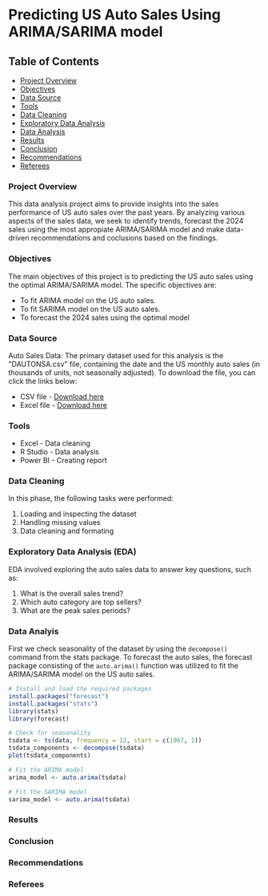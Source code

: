 # Predicting US Auto Sales Using ARIMA/SARIMA model

## Table of Contents
- [Project Overview](#project_overview)
- [Objectives](#objectives)
- [Data Source](#data_source)
- [Tools](#tools)
- [Data Cleaning](#data_cleaning)
- [Exploratory Data Analysis](#exploratory_data_analysis)
- [Data Analysis](#data__analysis)
- [Results](#results)
- [Conclusion](#conclusion)
- [Recommendations](#recommendatioms)
- [Referees](#referees)

### Project Overview
This data analysis project aims to provide insights into the sales performance of US auto sales over the past years. By analyzing various aspects of the sales data, we seek to identify trends, forecast the 2024 sales using the most appropiate ARIMA/SARIMA model and make data-driven recommendations and coclusions based on the findings.

### Objectives
The main objectives of this project is to predicting the US auto sales using the optimal ARIMA/SARIMA model. The specific objectives are:

- To fit ARIMA model on the US auto sales.
- To fit SARIMA model on the US auto sales.
- To forecast the 2024 sales using the optimal model


### Data Source
Auto Sales Data: The primary dataset used for this analysis is the "DAUTONSA.csv" file, containing the date and the US monthly auto sales (in thousands of units, not seasonally adjusted).  To download the file, you can click the links below:

- CSV file - [Download here](https://fred.stlouisfed.org/graph/fredgraph.csv?bgcolor=%23e1e9f0&chart_type=line&drp=0&fo=open%20sans&graph_bgcolor=%23ffffff&height=450&mode=fred&recession_bars=on&txtcolor=%23444444&ts=12&tts=12&width=1138&nt=0&thu=0&trc=0&show_legend=yes&show_axis_titles=yes&show_tooltip=yes&id=DAUTONSA&scale=left&cosd=1967-01-01&coed=2024-04-01&line_color=%234572a7&link_values=false&line_style=solid&mark_type=none&mw=3&lw=2&ost=-99999&oet=99999&mma=0&fml=a&fq=Monthly&fam=avg&fgst=lin&fgsnd=2020-02-01&line_index=1&transformation=lin&vintage_date=2024-05-18&revision_date=2024-05-18&nd=1967-01-01)
- Excel file - [Download here](https://fred.stlouisfed.org/graph/fredgraph.xls?bgcolor=%23e1e9f0&chart_type=line&drp=0&fo=open%20sans&graph_bgcolor=%23ffffff&height=450&mode=fred&recession_bars=on&txtcolor=%23444444&ts=12&tts=12&width=1138&nt=0&thu=0&trc=0&show_legend=yes&show_axis_titles=yes&show_tooltip=yes&id=DAUTONSA&scale=left&cosd=1967-01-01&coed=2024-04-01&line_color=%234572a7&link_values=false&line_style=solid&mark_type=none&mw=3&lw=2&ost=-99999&oet=99999&mma=0&fml=a&fq=Monthly&fam=avg&fgst=lin&fgsnd=2020-02-01&line_index=1&transformation=lin&vintage_date=2024-05-18&revision_date=2024-05-18&nd=1967-01-01)

### Tools
- Excel - Data cleaning
- R Studio - Data analysis
- Power BI - Creating report

### Data Cleaning
In this phase, the following tasks were performed:
1. Loading and inspecting the dataset
2. Handling missing values
3. Data cleaning and formating

### Exploratory Data Analysis (EDA)
EDA involved exploring the auto sales data to answer key questions, such as:

1. What is the overall sales trend?
2. Which auto category are top sellers?
3. What are the peak sales periods?

### Data Analyis
First we check seasonality of the dataset by using the `decompose()` command from the stats package. To forecast the auto sales, the forecast package consisting of the `auto.arima()` function was utilized to fit the ARIMA/SARIMA model on the US auto sales.
```r
# Install and load the required packages
install.packages("forecast")
install.packages("stats")
library(stats)
library(forecast)

# Check for seasonality
tsdata <- ts(data, frequency = 12, start = c(1967, 1))
tsdata_components <- decompose(tsdata)
plot(tsdata_components)

# Fit the ARIMA model
arima_model <- auto.arima(tsdata)

# Fit the SARIMA model
sarima_model <- auto.arima(tsdata) 
```
### Results

### Conclusion

### Recommendations

### Referees
